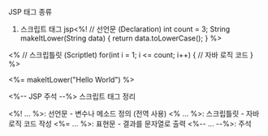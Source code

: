 JSP 태그 종류
1. 스크립트 태그
jsp<%! // 선언문 (Declaration)
    int count = 3;
    String makeItLower(String data) {
        return data.toLowerCase();
    }
%>

<% // 스크립틀릿 (Scriptlet)
    for(int i = 1; i <= count; i++) {
        // 자바 로직 코드
    }
%>

<%= makeItLower("Hello World") %> <!-- 표현문 (Expression) -->

<%-- JSP 주석 --%>
스크립트 태그 정리

<%! ... %>: 선언문 - 변수나 메소드 정의 (전역 사용)
<% ... %>: 스크립틀릿 - 자바 로직 코드 작성
<%= ... %>: 표현문 - 결과를 문자열로 출력
<%-- ... --%>: 주석
